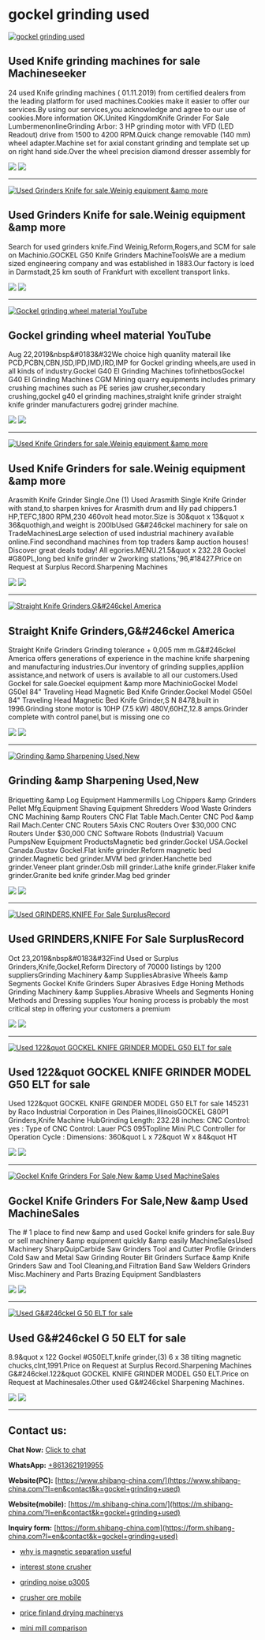 # gockel grinding used

<a href="https://swt.shibang-china.com/?l=en&img&k=gockel+grinding+used" target="_blank">![gockel grinding used](http://static.shibang-china.com/all-800x300/1309.jpg)</a>

## Used Knife grinding machines for sale Machineseeker
24 used Knife grinding machines ( 01.11.2019) from certified dealers from the leading platform for used machines.Cookies make it easier to offer our services.By using our services,you acknowledge and agree to our use of cookies.More information OK.United KingdomKnife Grinder For Sale LumbermenonlineGrinding Arbor: 3 HP grinding motor with VFD (LED Readout) drive from 1500 to 4200 RPM.Quick change removable (140 mm) wheel adapter.Machine set for axial constant grinding and template set up on right hand side.Over the wheel precision diamond dresser assembly for


<a href="https://whatsapp.shibangsoft.com/WhatsApp.php" target="_blank" title="WhatsApp">![](http://static.shibang-china.com/icon/whatsapp.png)</a> <a href="https://swt.shibang-china.com/?l=en&icon&k=gockel+grinding+used" target="_blank">![](http://static.shibang-china.com/icon/chat-en.png)</a>

---

<a href="https://swt.shibang-china.com/?l=en&img&k=gockel+grinding+used" target="_blank">![Used Grinders Knife for sale.Weinig equipment &amp more](http://static.shibang-china.com/all-800x300/313.jpg)</a>

## Used Grinders Knife for sale.Weinig equipment &amp more
Search for used grinders knife.Find Weinig,Reform,Rogers,and SCM for sale on Machinio.GOCKEL G50 Knife Grinders MachineToolsWe are a medium sized engineering company and was established in 1883.Our factory is loed in Darmstadt,25 km south of Frankfurt with excellent transport links.


<a href="https://whatsapp.shibangsoft.com/WhatsApp.php" target="_blank" title="WhatsApp">![](http://static.shibang-china.com/icon/whatsapp.png)</a> <a href="https://swt.shibang-china.com/?l=en&icon&k=gockel+grinding+used" target="_blank">![](http://static.shibang-china.com/icon/chat-en.png)</a>

---

<a href="https://swt.shibang-china.com/?l=en&img&k=gockel+grinding+used" target="_blank">![Gockel grinding wheel material YouTube](http://static.shibang-china.com/all-800x300/305.jpg)</a>

## Gockel grinding wheel material YouTube
Aug 22,2019&nbsp&#0183&#32We choice high quanlity materail like PCD,PCBN,CBN,ISD,IPD,IMD,IRD,IMP for Gockel grinding wheels,are used in all kinds of industry.Gockel G40 El Grinding Machines tofinhetbosGockel G40 El Grinding Machines CGM Mining quarry equipments includes primary crushing machines such as PE series jaw crusher,secondary crushing,gockel g40 el grinding machines,straight knife grinder straight knife grinder manufacturers godrej grinder machine.


<a href="https://whatsapp.shibangsoft.com/WhatsApp.php" target="_blank" title="WhatsApp">![](http://static.shibang-china.com/icon/whatsapp.png)</a> <a href="https://swt.shibang-china.com/?l=en&icon&k=gockel+grinding+used" target="_blank">![](http://static.shibang-china.com/icon/chat-en.png)</a>

---

<a href="https://swt.shibang-china.com/?l=en&img&k=gockel+grinding+used" target="_blank">![Used Knife Grinders for sale.Weinig equipment &amp more](http://static.shibang-china.com/all-800x300/1493.jpg)</a>

## Used Knife Grinders for sale.Weinig equipment &amp more
Arasmith Knife Grinder Single.One (1) Used Arasmith Single Knife Grinder with stand,to sharpen knives for Arasmith drum and lily pad chippers.1 HP,TEFC,1800 RPM,230 460volt head motor.Size is 30&quot x 13&quot x 36&quothigh,and weight is 200lbUsed G&#246ckel machinery for sale on TradeMachinesLarge selection of used industrial machinery available online.Find secondhand machines from top traders &amp auction houses! Discover great deals today! All egories.MENU.21.5&quot x 232.28 Gockel #G80PL,long bed knife grinder w 2working stations,'96,#18427.Price on Request at Surplus Record.Sharpening Machines


<a href="https://whatsapp.shibangsoft.com/WhatsApp.php" target="_blank" title="WhatsApp">![](http://static.shibang-china.com/icon/whatsapp.png)</a> <a href="https://swt.shibang-china.com/?l=en&icon&k=gockel+grinding+used" target="_blank">![](http://static.shibang-china.com/icon/chat-en.png)</a>

---

<a href="https://swt.shibang-china.com/?l=en&img&k=gockel+grinding+used" target="_blank">![Straight Knife Grinders,G&#246ckel America](http://static.shibang-china.com/all-800x300/1479.jpg)</a>

## Straight Knife Grinders,G&#246ckel America
Straight Knife Grinders Grinding tolerance + 0,005 mm m.G&#246ckel America offers generations of experience in the machine knife sharpening and manufacturing industries.Our inventory of grinding supplies,appliion assistance,and network of users is available to all our customers.Used Gockel for sale.Goeckel equipment &amp more MachinioGockel Model G50el 84" Traveling Head Magnetic Bed Knife Grinder.Gockel Model G50el 84" Traveling Head Magnetic Bed Knife Grinder,S N 8478,built in 1996.Grinding stone motor is 10HP (7.5 kW) 480V,60HZ,12.8 amps.Grinder complete with control panel,but is missing one co


<a href="https://whatsapp.shibangsoft.com/WhatsApp.php" target="_blank" title="WhatsApp">![](http://static.shibang-china.com/icon/whatsapp.png)</a> <a href="https://swt.shibang-china.com/?l=en&icon&k=gockel+grinding+used" target="_blank">![](http://static.shibang-china.com/icon/chat-en.png)</a>

---

<a href="https://swt.shibang-china.com/?l=en&img&k=gockel+grinding+used" target="_blank">![Grinding &amp Sharpening Used,New](http://static.shibang-china.com/all-800x300/1391.jpg)</a>

## Grinding &amp Sharpening Used,New
Briquetting &amp Log Equipment Hammermills Log Chippers &amp Grinders Pellet Mfg.Equipment Shaving Equipment Shredders Wood Waste Grinders CNC Machining &amp Routers CNC Flat Table Mach.Center CNC Pod &amp Rail Mach.Center CNC Routers 5Axis CNC Routers Over $30,000 CNC Routers Under $30,000 CNC Software Robots (Industrial) Vacuum PumpsNew Equipment ProductsMagnetic bed grinder.Gockel USA.Gockel Canada.Gustav Gockel.Flat knife grinder.Reform magnetic bed grinder.Magnetic bed grinder.MVM bed grinder.Hanchette bed grinder.Veneer plant grinder.Osb mill grinder.Lathe knife grinder.Flaker knife grinder.Granite bed knife grinder.Mag bed grinder


<a href="https://whatsapp.shibangsoft.com/WhatsApp.php" target="_blank" title="WhatsApp">![](http://static.shibang-china.com/icon/whatsapp.png)</a> <a href="https://swt.shibang-china.com/?l=en&icon&k=gockel+grinding+used" target="_blank">![](http://static.shibang-china.com/icon/chat-en.png)</a>

---

<a href="https://swt.shibang-china.com/?l=en&img&k=gockel+grinding+used" target="_blank">![Used GRINDERS,KNIFE For Sale SurplusRecord](http://static.shibang-china.com/all-800x300/880.jpg)</a>

## Used GRINDERS,KNIFE For Sale SurplusRecord
Oct 23,2019&nbsp&#0183&#32Find Used or Surplus Grinders,Knife,Gockel,Reform Directory of 70000 listings by 1200 suppliersGrinding Machinery &amp SuppliesAbrasive Wheels &amp Segments Gockel Knife Grinders Super Abrasives Edge Honing Methods Grinding Machinery &amp Supplies.Abrasive Wheels and Segments Honing Methods and Dressing supplies Your honing process is probably the most critical step in offering your customers a premium


<a href="https://whatsapp.shibangsoft.com/WhatsApp.php" target="_blank" title="WhatsApp">![](http://static.shibang-china.com/icon/whatsapp.png)</a> <a href="https://swt.shibang-china.com/?l=en&icon&k=gockel+grinding+used" target="_blank">![](http://static.shibang-china.com/icon/chat-en.png)</a>

---

<a href="https://swt.shibang-china.com/?l=en&img&k=gockel+grinding+used" target="_blank">![Used 122&quot GOCKEL KNIFE GRINDER MODEL G50 ELT for sale](http://static.shibang-china.com/all-800x300/153.jpg)</a>

## Used 122&quot GOCKEL KNIFE GRINDER MODEL G50 ELT for sale
Used 122&quot GOCKEL KNIFE GRINDER MODEL G50 ELT for sale 145231 by Raco Industrial Corporation in Des Plaines,IllinoisGOCKEL G80P1 Grinders,Knife Machine HubGrinding Length: 232.28 inches: CNC Control: yes : Type of CNC Control: Lauer PCS 095Topline Mini PLC Controller for Operation Cycle : Dimensions: 360&quot L x 72&quot W x 84&quot HT


<a href="https://whatsapp.shibangsoft.com/WhatsApp.php" target="_blank" title="WhatsApp">![](http://static.shibang-china.com/icon/whatsapp.png)</a> <a href="https://swt.shibang-china.com/?l=en&icon&k=gockel+grinding+used" target="_blank">![](http://static.shibang-china.com/icon/chat-en.png)</a>

---

<a href="https://swt.shibang-china.com/?l=en&img&k=gockel+grinding+used" target="_blank">![Gockel Knife Grinders For Sale,New &amp Used MachineSales](http://static.shibang-china.com/all-800x300/997.jpg)</a>

## Gockel Knife Grinders For Sale,New &amp Used MachineSales
The # 1 place to find new &amp and used Gockel knife grinders for sale.Buy or sell machinery &amp equipment quickly &amp easily MachineSalesUsed Machinery SharpQuipCarbide Saw Grinders Tool and Cutter Profile Grinders Cold Saw and Metal Saw Grinding Router Bit Grinders Surface &amp Knife Grinders Saw and Tool Cleaning,and Filtration Band Saw Welders Grinders Misc.Machinery and Parts Brazing Equipment Sandblasters


<a href="https://whatsapp.shibangsoft.com/WhatsApp.php" target="_blank" title="WhatsApp">![](http://static.shibang-china.com/icon/whatsapp.png)</a> <a href="https://swt.shibang-china.com/?l=en&icon&k=gockel+grinding+used" target="_blank">![](http://static.shibang-china.com/icon/chat-en.png)</a>

---

<a href="https://swt.shibang-china.com/?l=en&img&k=gockel+grinding+used" target="_blank">![Used G&#246ckel G 50 ELT for sale](http://static.shibang-china.com/all-800x300/123.jpg)</a>

## Used G&#246ckel G 50 ELT for sale
8.9&quot x 122 Gockel #G50ELT,knife grinder,(3) 6 x 38 tilting magnetic chucks,clnt,1991.Price on Request at Surplus Record.Sharpening Machines G&#246ckel.122&quot GOCKEL KNIFE GRINDER MODEL G50 ELT.Price on Request at Machinesales.Other used G&#246ckel Sharpening Machines.

<a href="https://whatsapp.shibangsoft.com/WhatsApp.php" target="_blank" title="WhatsApp">![](http://static.shibang-china.com/icon/whatsapp.png)</a> <a href="https://swt.shibang-china.com/?l=en&icon&k=gockel+grinding+used" target="_blank">![](http://static.shibang-china.com/icon/chat-en.png)</a>

---
## Contact us:

**Chat Now:** [Click to chat](https://swt.shibang-china.com?l=en&contact&k=gockel+grinding+used)

**WhatsApp:**  [+8613621919955](https://whatsapp.shibangsoft.com/WhatsApp.php)

**Website(PC):** [https://www.shibang-china.com/](https://www.shibang-china.com/?l=en&contact&k=gockel+grinding+used)

**Website(mobile):** [https://m.shibang-china.com/](https://m.shibang-china.com/?l=en&contact&k=gockel+grinding+used)

**Inquiry form:** [https://form.shibang-china.com](https://form.shibang-china.com?l=en&contact&k=gockel+grinding+used)

* [why is magnetic separation useful](../120/why%20is%20magnetic%20separation%20useful.md)

* [interest stone crusher](../116/interest%20stone%20crusher.md)

* [grinding noise p3005](../122/grinding%20noise%20p3005.md)

* [crusher ore mobile](../116/crusher%20ore%20mobile.md)

* [price finland drying machinerys](../123/price%20finland%20drying%20machinerys.md)

* [mini mill comparison](../113/mini%20mill%20comparison.md)